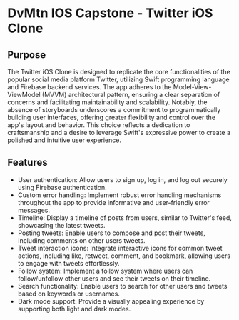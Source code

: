 # DvMtn IOS Capstone - Twitter iOS Clone

## Purpose

The Twitter iOS Clone is designed to replicate the core functionalities of the popular social media platform Twitter, utilizing Swift programming language and Firebase backend services. The app adheres to the Model-View-ViewModel (MVVM) architectural pattern, ensuring a clear separation of concerns and facilitating maintainability and scalability. Notably, the absence of storyboards underscores a commitment to programmatically building user interfaces, offering greater flexibility and control over the app's layout and behavior. This choice reflects a dedication to craftsmanship and a desire to leverage Swift's expressive power to create a polished and intuitive user experience.

## Features

- User authentication: Allow users to sign up, log in, and log out securely using Firebase authentication.
- Custom error handling: Implement robust error handling mechanisms throughout the app to provide informative and user-friendly error messages.
- Timeline: Display a timeline of posts from users, similar to Twitter's feed, showcasing the latest tweets.
- Posting tweets: Enable users to compose and post their tweets, including comments on other users tweets.
- Tweet interaction icons: Integrate interactive icons for common tweet actions, including like, retweet, comment, and bookmark, allowing users to engage with tweets effortlessly.
- Follow system: Implement a follow system where users can follow/unfollow other users and see their tweets on their timeline.
- Search functionality: Enable users to search for other users and tweets based on keywords or usernames.
- Dark mode support: Provide a visually appealing experience by supporting both light and dark modes.